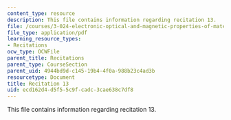 ```yaml
---
content_type: resource
description: This file contains information regarding recitation 13.
file: /courses/3-024-electronic-optical-and-magnetic-properties-of-materials-spring-2013/ecd162d4d5f55c9fcadc3cae638c7df8_MIT3_024S13_2012rec13.pdf
file_type: application/pdf
learning_resource_types:
- Recitations
ocw_type: OCWFile
parent_title: Recitations
parent_type: CourseSection
parent_uid: 4944bd9d-c145-19b4-4f0a-988b23c4ad3b
resourcetype: Document
title: Recitation 13
uid: ecd162d4-d5f5-5c9f-cadc-3cae638c7df8
---
```

This file contains information regarding recitation 13.

